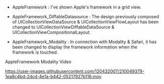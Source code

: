 

- AppleFramework : 
I've shown Apple's framework in a grid view.

  
- AppleFramework_DiffableDatasource : 
The design previously composed of UICollectionViewDataSource & UICollectionViewFlowLayout has been changed to UICollectionViewDiffableDataSource & UICollectionViewCompositionalLayout.

 
- AppleFramework_Modality :
In connection with Modality & Safari, it has been changed to display the framework information when the framework is touched.


AppleFramework Modality Video



https://user-images.githubusercontent.com/120432007/210049379-1ea8c4bd-2dcd-4e1a-b442-05217927b116.mov

